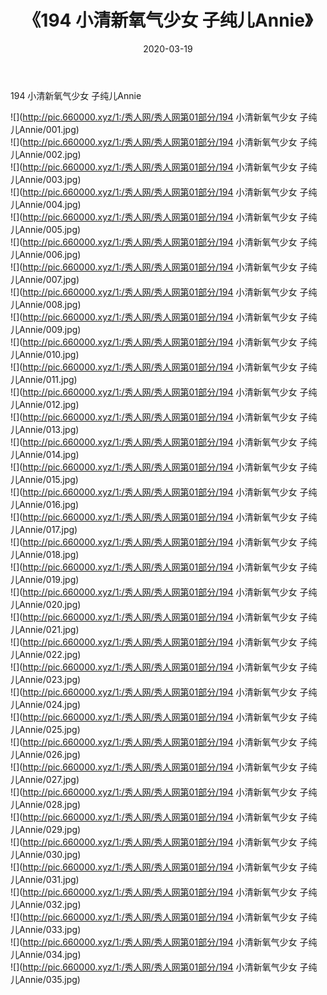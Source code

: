 ﻿---
layout: post
title:  《194 小清新氧气少女 子纯儿Annie》
date:   2020-03-19
img: http://pic.660000.xyz/1:/秀人网/秀人网第01部分/194 小清新氧气少女 子纯儿Annie/000.jpg
categories: [美女, 清纯, 唯美]
---

194 小清新氧气少女 子纯儿Annie

  ![](http://pic.660000.xyz/1:/秀人网/秀人网第01部分/194 小清新氧气少女 子纯儿Annie/001.jpg) <br> ![](http://pic.660000.xyz/1:/秀人网/秀人网第01部分/194 小清新氧气少女 子纯儿Annie/002.jpg) <br> ![](http://pic.660000.xyz/1:/秀人网/秀人网第01部分/194 小清新氧气少女 子纯儿Annie/003.jpg) <br> ![](http://pic.660000.xyz/1:/秀人网/秀人网第01部分/194 小清新氧气少女 子纯儿Annie/004.jpg) <br> ![](http://pic.660000.xyz/1:/秀人网/秀人网第01部分/194 小清新氧气少女 子纯儿Annie/005.jpg) <br> ![](http://pic.660000.xyz/1:/秀人网/秀人网第01部分/194 小清新氧气少女 子纯儿Annie/006.jpg) <br> ![](http://pic.660000.xyz/1:/秀人网/秀人网第01部分/194 小清新氧气少女 子纯儿Annie/007.jpg) <br> ![](http://pic.660000.xyz/1:/秀人网/秀人网第01部分/194 小清新氧气少女 子纯儿Annie/008.jpg) <br> ![](http://pic.660000.xyz/1:/秀人网/秀人网第01部分/194 小清新氧气少女 子纯儿Annie/009.jpg) <br> ![](http://pic.660000.xyz/1:/秀人网/秀人网第01部分/194 小清新氧气少女 子纯儿Annie/010.jpg) <br> ![](http://pic.660000.xyz/1:/秀人网/秀人网第01部分/194 小清新氧气少女 子纯儿Annie/011.jpg) <br> ![](http://pic.660000.xyz/1:/秀人网/秀人网第01部分/194 小清新氧气少女 子纯儿Annie/012.jpg) <br> ![](http://pic.660000.xyz/1:/秀人网/秀人网第01部分/194 小清新氧气少女 子纯儿Annie/013.jpg) <br> ![](http://pic.660000.xyz/1:/秀人网/秀人网第01部分/194 小清新氧气少女 子纯儿Annie/014.jpg) <br> ![](http://pic.660000.xyz/1:/秀人网/秀人网第01部分/194 小清新氧气少女 子纯儿Annie/015.jpg) <br> ![](http://pic.660000.xyz/1:/秀人网/秀人网第01部分/194 小清新氧气少女 子纯儿Annie/016.jpg) <br> ![](http://pic.660000.xyz/1:/秀人网/秀人网第01部分/194 小清新氧气少女 子纯儿Annie/017.jpg) <br> ![](http://pic.660000.xyz/1:/秀人网/秀人网第01部分/194 小清新氧气少女 子纯儿Annie/018.jpg) <br> ![](http://pic.660000.xyz/1:/秀人网/秀人网第01部分/194 小清新氧气少女 子纯儿Annie/019.jpg) <br> ![](http://pic.660000.xyz/1:/秀人网/秀人网第01部分/194 小清新氧气少女 子纯儿Annie/020.jpg) <br> ![](http://pic.660000.xyz/1:/秀人网/秀人网第01部分/194 小清新氧气少女 子纯儿Annie/021.jpg) <br> ![](http://pic.660000.xyz/1:/秀人网/秀人网第01部分/194 小清新氧气少女 子纯儿Annie/022.jpg) <br> ![](http://pic.660000.xyz/1:/秀人网/秀人网第01部分/194 小清新氧气少女 子纯儿Annie/023.jpg) <br> ![](http://pic.660000.xyz/1:/秀人网/秀人网第01部分/194 小清新氧气少女 子纯儿Annie/024.jpg) <br> ![](http://pic.660000.xyz/1:/秀人网/秀人网第01部分/194 小清新氧气少女 子纯儿Annie/025.jpg) <br> ![](http://pic.660000.xyz/1:/秀人网/秀人网第01部分/194 小清新氧气少女 子纯儿Annie/026.jpg) <br> ![](http://pic.660000.xyz/1:/秀人网/秀人网第01部分/194 小清新氧气少女 子纯儿Annie/027.jpg) <br> ![](http://pic.660000.xyz/1:/秀人网/秀人网第01部分/194 小清新氧气少女 子纯儿Annie/028.jpg) <br> ![](http://pic.660000.xyz/1:/秀人网/秀人网第01部分/194 小清新氧气少女 子纯儿Annie/029.jpg) <br> ![](http://pic.660000.xyz/1:/秀人网/秀人网第01部分/194 小清新氧气少女 子纯儿Annie/030.jpg) <br> ![](http://pic.660000.xyz/1:/秀人网/秀人网第01部分/194 小清新氧气少女 子纯儿Annie/031.jpg) <br> ![](http://pic.660000.xyz/1:/秀人网/秀人网第01部分/194 小清新氧气少女 子纯儿Annie/032.jpg) <br> ![](http://pic.660000.xyz/1:/秀人网/秀人网第01部分/194 小清新氧气少女 子纯儿Annie/033.jpg) <br> ![](http://pic.660000.xyz/1:/秀人网/秀人网第01部分/194 小清新氧气少女 子纯儿Annie/034.jpg) <br> ![](http://pic.660000.xyz/1:/秀人网/秀人网第01部分/194 小清新氧气少女 子纯儿Annie/035.jpg) <br>
